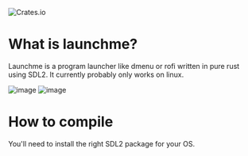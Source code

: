 ![Crates.io](https://img.shields.io/crates/v/launchme?style=for-the-badge)

# What is launchme?
Launchme is a program launcher like dmenu or rofi
written in pure rust using SDL2. It currently probably only works on linux.

![image](https://github.com/paulfrische/launcher/assets/61984114/b3685e92-7046-420c-81c4-f55397efa225)
![image](https://github.com/paulfrische/launcher/assets/61984114/6aecbf58-740d-4e12-96b1-a98e3e254751)

# How to compile
You'll need to install the right SDL2 package for your OS.
